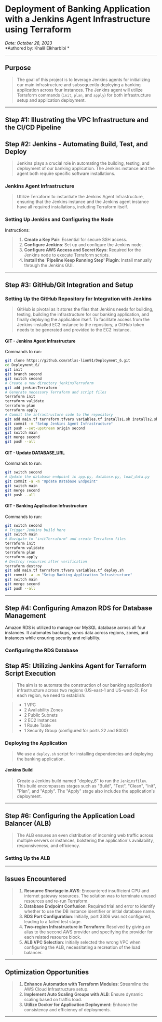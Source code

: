 # Deployment of Banking Application with a Jenkins Agent Infrastructure using Terraform

*Date: October 28, 2023*  
*Authored by: Khalil Elkharbibi *

---

## Purpose
> The goal of this project is to leverage Jenkins agents for initializing our main infrastructure and subsequently deploying a banking application across four instances. The Jenkins agent will utilize Terraform commands (`init`, `plan`, and `apply`) for both infrastructure setup and application deployment.

---

## Step #1: Illustrating the VPC Infrastructure and the CI/CD Pipeline


## Step #2: Jenkins - Automating Build, Test, and Deploy
> Jenkins plays a crucial role in automating the building, testing, and deployment of our banking application. The Jenkins instance and the agent both require specific software installations. 

### Jenkins Agent Infrastructure
> Utilize Terraform to instantiate the Jenkins Agent Infrastructure, ensuring that the Jenkins instance and the Jenkins agent instance have all required installations, including Terraform itself.

### Setting Up Jenkins and Configuring the Node
Instructions:
> 1. **Create a Key Pair**: Essential for secure SSH access.
> 2. **Configure Jenkins**: Set up and configure the Jenkins node.
> 3. **Configure AWS Access and Secret Keys**: Required for the Jenkins node to execute Terraform scripts.
> 4. **Install the 'Pipeline Keep Running Step' Plugin**: Install manually through the Jenkins GUI.

---

## Step #3: GitHub/Git Integration and Setup
### Setting Up the GitHub Repository for Integration with Jenkins
> GitHub is pivotal as it stores the files that Jenkins needs for building, testing, building the infrastructure for our banking application, and finally deploying the application itself. To facilitate access from the Jenkins-installed EC2 instance to the repository, a GitHub token needs to be generated and provided to the EC2 instance.


#### GIT - Jenkins Agent Infrastructure
Commands to run:
```bash
git clone https://github.com/atlas-lion91/Deployment_6.git
cd Deployment_6/
git init
git branch second
git switch second
# Create a new directory jenkinsTerraform
git add jenkinsTerraform
# Generate necessary Terraform and script files
terraform init
terraform validate
terraform plan
terraform apply
# Commit the infrastructure code to the repository
git add main.tf terraform.tfvars variables.tf installs1.sh installs2.sh
git commit -m "Setup Jenkins Agent Infrastructure"
git push --set-upstream origin second
git switch main
git merge second
git push --all
```

#### GIT - Update DATABASE_URL
Commands to run:
```bash
git switch second
# Update the database endpoint in app.py, database.py, load_data.py
git commit -a -m "Update Database Endpoint"
git switch main
git merge second
git push --all
```

#### GIT - Banking Application Infrastructure
Commands to run:
```bash
git switch second
# Trigger Jenkins build here
git switch main
# Navigate to "initTerraform" and create Terraform files
terraform init
terraform validate
terraform plan
terraform apply
# Destroy resources after verification
terraform destroy
git add main.tf terraform.tfvars variables.tf deploy.sh
git commit -a -m "Setup Banking Application Infrastructure"
git switch main
git merge second
git push --all
```

---

## Step #4: Configuring Amazon RDS for Database Management
Amazon RDS is utilized to manage our MySQL database across all four instances. It automates backups, syncs data across regions, zones, and instances while ensuring security and reliability.

### Configuring the RDS Database


## Step #5: Utilizing Jenkins Agent for Terraform Script Execution
> The aim is to automate the construction of our banking application’s infrastructure across two regions (US-east-1 and US-west-2). For each region, we need to establish:

> - 1 VPC
> - 2 Availability Zones
> - 2 Public Subnets
> - 2 EC2 Instances
> - 1 Route Table
> - 1 Security Group (configured for ports 22 and 8000)

### Deploying the Application
> We use a `deploy.sh` script for installing dependencies and deploying the banking application. 

#### Jenkins Build
> Create a Jenkins build named "deploy_6" to run the `Jenkinsfilev`. This build encompasses stages such as "Build", "Test", "Clean", "Init", "Plan", and "Apply". The "Apply" stage also includes the application's deployment.

---

## Step #6: Configuring the Application Load Balancer (ALB)
> The ALB ensures an even distribution of incoming web traffic across multiple servers or instances, bolstering the application's availability, responsiveness, and efficiency.

### Setting Up the ALB


---

## Issues Encountered
> 1. **Resource Shortage in AWS**: Encountered insufficient CPU and internet gateway resources. The solution was to terminate unused resources and re-run Terraform.
> 2. **Database Endpoint Confusion**: Required trial and error to identify whether to use the DB instance identifier or initial database name.
> 3. **RDS Port Configuration**: Initially, port 3306 was not configured, leading to a failed test stage.
> 4. **Two-region Infrastructure in Terraform**: Resolved by giving an alias to the second AWS provider and specifying the provider for each related resource block.
> 5. **ALB VPC Selection**: Initially selected the wrong VPC when configuring the ALB, necessitating a recreation of the load balancer.

---

## Optimization Opportunities
> 1. **Enhance Automation with Terraform Modules**: Streamline the AWS Cloud Infrastructure setup.
> 2. **Implement Auto Scaling Groups with ALB**: Ensure dynamic scaling based on traffic load.
> 3. **Utilize Docker for Application Deployment**: Enhance the consistency and efficiency of deployments.

---

